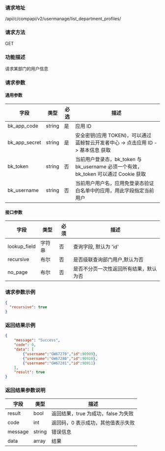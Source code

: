 
### 请求地址

/api/c/compapi/v2/usermanage/list_department_profiles/



### 请求方法

GET


### 功能描述

请求某部门的用户信息

### 请求参数


#### 通用参数

| 字段 | 类型 | 必选 |  描述 |
|-----------|------------|--------|------------|
| bk_app_code  |  string    | 是 | 应用 ID     |
| bk_app_secret|  string    | 是 | 安全密钥(应用 TOKEN)，可以通过 蓝鲸智云开发者中心 -&gt; 点击应用 ID -&gt; 基本信息 获取 |
| bk_token     |  string    | 否 | 当前用户登录态，bk_token 与 bk_username 必须一个有效，bk_token 可以通过 Cookie 获取 |
| bk_username  |  string    | 否 | 当前用户用户名，应用免登录态验证白名单中的应用，用此字段指定当前用户 |


#### 接口参数 

|  字段     |  类型      |  必须  |  描述      |
|-----------|------------|--------|------------|
| lookup_field | 字符串 | 否 | 查询字段, 默认为 'id' |
| recursive | 布尔 | 否 | 是否级联查询部门用户,默认为否 |
| no_page | 布尔 | 否 | 是否不分页一次性返回所有结果，默认为否 |



### 请求参数示例

``` json
{
  "recursive": true
}
```

### 返回结果示例

```json
{
    "message": "Success",
    "code": 0,
    "data": [
        {"username":"GW67279","id":90909},
        {"username":"GW67280","id":90910},
        {"username":"GW67281","id":90911}
    ],
    "result": true
}
```

### 返回结果参数说明

| 字段      | 类型     | 描述      |
|-----------|-----------|-----------|
|result| bool | 返回结果，true 为成功，false 为失败 |
|code|int|返回码，0 表示成功，其他值表示失败|
|message|string|错误信息|
|data| array| 结果 |